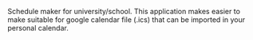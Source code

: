 Schedule maker for university/school.
This application makes easier to make suitable for google calendar file (.ics) that can be imported in your personal calendar.
